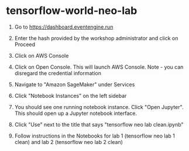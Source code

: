 # tensorflow-world-neo-lab

1. Go to https://dashboard.eventengine.run

1. Enter the hash provided by the workshop administrator and click on Proceed

1. Click on AWS Console

1. Click on Open Console. This will launch AWS Console. Note - you can disregard the credential information

1. Navigate to "Amazon SageMaker" under Services

1. Click "Notebook Instances" on the left sidebar

1. You should see one running notebook instance. Click "Open Jupyter". This should open up a Jupyter notebook interface.

1. Click "Use" next to the title that says "tensorflow neo lab clean.ipynb"

1. Follow instructions in the Notebooks for lab 1 (tensorflow neo lab 1 clean) and lab 2 (tensorflow neo lab 2 clean)
